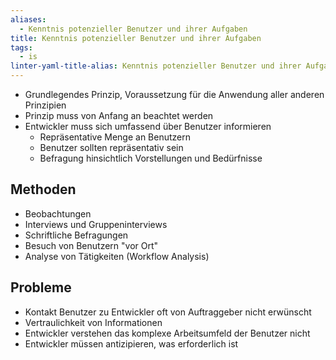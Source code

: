 ```yaml
---
aliases:
  - Kenntnis potenzieller Benutzer und ihrer Aufgaben
title: Kenntnis potenzieller Benutzer und ihrer Aufgaben
tags:
  - is
linter-yaml-title-alias: Kenntnis potenzieller Benutzer und ihrer Aufgaben
---
```

- Grundlegendes Prinzip, Voraussetzung für die Anwendung aller anderen Prinzipien
- Prinzip muss von Anfang an beachtet werden
- Entwickler muss sich umfassend über Benutzer informieren
	- Repräsentative Menge an Benutzern
	- Benutzer sollten repräsentativ sein
	- Befragung hinsichtlich Vorstellungen und Bedürfnisse

## Methoden
- Beobachtungen
- Interviews und Gruppeninterviews
- Schriftliche Befragungen
- Besuch von Benutzern "vor Ort"
- Analyse von Tätigkeiten (Workflow Analysis)

## Probleme
- Kontakt Benutzer zu Entwickler oft von Auftraggeber nicht erwünscht
- Vertraulichkeit von Informationen
- Entwickler verstehen das komplexe Arbeitsumfeld der Benutzer nicht
- Entwickler müssen antizipieren, was erforderlich ist
